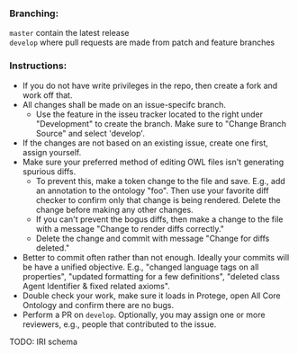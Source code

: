 ### Branching:
`master` contain the latest release  
`develop` where pull requests are made from patch and feature branches  

### Instructions: 
- If you do not have write privileges in the repo, then create a fork and work off that. 
- All changes shall be made on an issue-specifc branch.
  - Use the feature in the isseu tracker located to the right under "Development" to create the branch. Make sure to "Change Branch Source" and select 'develop'.
- If the changes are not based on an existing issue, create one first, assign yourself.
- Make sure your preferred method of editing OWL files isn't generating spurious diffs.
  - To prevent this, make a token change to the file and save. E.g., add an annotation to the ontology "foo". Then use your favorite diff checker to confirm only that change is being rendered. Delete the change before making any other changes.
  - If you can't prevent the bogus diffs, then make a change to the file with a message "Change to render diffs correctly."
  - Delete the change and commit with message "Change for diffs deleted."
- Better to commit often rather than not enough. Ideally your commits will be have a unified objective. E.g., "changed language tags on all properties", "updated formatting for a few definitions", "deleted class Agent Identifier & fixed related axioms".
- Double check your work, make sure it loads in Protege, open All Core Ontology and confirm there are no bugs.
- Perform a PR on `develop`. Optionally, you may assign one or more reviewers, e.g., people that contributed to the issue. 

TODO: IRI schema
